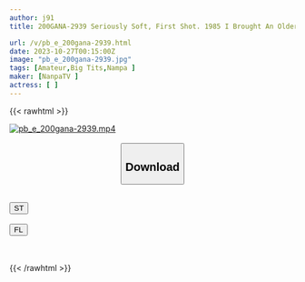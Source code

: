 ```yaml
---
author: j91
title: 200GANA-2939 Seriously Soft, First Shot. 1985 I Brought An Older Sister Who Seems To Be Weak To Pressure Into A Hotel! As Expected, She Has A Reserved Personality, But She Is A Slutty Slut Who Loves Doing Naughty Things And Earns Money As A Chat Lady! (Miyabi Hirose)

url: /v/pb_e_200gana-2939.html
date: 2023-10-27T00:15:00Z
image: "pb_e_200gana-2939.jpg"
tags: [Amateur,Big Tits,Nampa ]
maker: [NanpaTV ]
actress: [ ]
---
```



{{< rawhtml >}}

<div class="video" data-videoid="XBWAPjPmXyIZvL">
    <a href="javascript:;">
        <img src="https://my.j91.asia/v/pb_e_200gana-2939.jpg" width="WIDTH" height="HEIGHT" alt="pb_e_200gana-2939.mp4" loading="lazy">
    </a>
</div>

<script type="text/javascript" src="https://j91.asia/asset/on-demand-st.js"></script>

<br>
  <link rel="stylesheet" href="https://j91.asia/asset/bs5.css">
  
  <center>
  <button class="btn btn-primary" type="button" data-bs-toggle="collapse" data-bs-target=".multi-collapse" aria-expanded="false" aria-controls="multiCollapseExample1 multiCollapseExample2"><h2>Download</h2></button></center>
</p>
<div class="row">
  <div class="col">
    <div class="collapse multi-collapse" id="multiCollapseExample1">
      <div class="card card-body">
	      	      <br>
<div class="buttons">  
<a href="https://streamtape.to/v/XBWAPjPmXyIZvL"><button class="btn-hover color-3"><i class="fa fa-download"></i> ST</button></a></div>
    </div>
  </div>
</div>
  <div class="col">
    <div class="collapse multi-collapse" id="multiCollapseExample2">
      <div class="card card-body">
	      <br>
<div class="buttons">
    <a href="https://filelions.online/f/ywxmxqp0t082"><button class="btn-hover color-9"><i class="fa fa-download"></i> FL</button></a></div>
<br><br>
      </div>
    </div>
  </div>
</div>

{{< /rawhtml >}}

